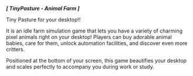 ***[ TinyPasture - Animal Farm ]***


Tiny Pasture for your desktop!!


 It is an idle farm simulation game that lets you have a variety of charming pixel animals right on your desktop! Players can buy adorable animal babies, care for them, unlock automation facilities, and discover even more critters.

Positioned at the bottom of your screen, this game beautifies your desktop and scales perfectly to accompany you during work or study.
